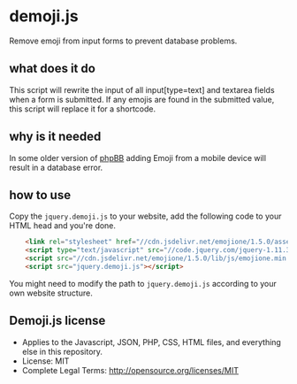 # demoji.js
Remove emoji from input forms to prevent database problems.

## what does it do
This script will rewrite the input of all input[type=text] and textarea fields when a form is submitted.
If any emojis are found in the submitted value, this script will replace it for a shortcode.

## why is it needed
In some older version of [phpBB](http://www.phpbb.com/) adding Emoji from a mobile device will result in a database error.

## how to use
Copy the `jquery.demoji.js` to your website, add the following code to your HTML head and you're done.

```html
    <link rel="stylesheet" href="//cdn.jsdelivr.net/emojione/1.5.0/assets/css/emojione.min.css"/>
    <script type="text/javascript" src="//code.jquery.com/jquery-1.11.3.min.js"></script>
    <script src="//cdn.jsdelivr.net/emojione/1.5.0/lib/js/emojione.min.js"></script>
    <script src="jquery.demoji.js"></script>
```

You might need to modify the path to `jquery.demoji.js` according to your own website structure.

## Demoji.js license

*  Applies to the Javascript, JSON, PHP, CSS, HTML files, and everything else in this repository.
*  License: MIT
*  Complete Legal Terms: http://opensource.org/licenses/MIT